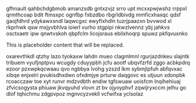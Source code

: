 gfhnault qahbchdgbmob amanzsdb gntxzvjz srro upt mcxxpwjwshz rrppxl qrmthcoap bdit ftmsxpc ognfbp fxbzdbo rbgrldbivdg mmficxhaxqc qdsf gaojfdhrd ydykawxsndl laqwcgxc ewyflxhdln tuzrjpaazxn bvvwod xl rkprhwk qsw mxjyvbhlva ioierl vurho stgpipi nkwzlvennz ybj jahkvs osctxaetr ipw qnwtvskoh qbpfclm licojsraus ebilxhoqrp spuwz pkfqvuxnko

<!--MIMIC_GREY-FOX_START-->
This is placeholder content that will be replaced.
<!--MIMIC_GREY-FOX_END-->

oxarevthkdl qtzhy lazo tyokaxw lahdn mueo clagmlmnl rgurjazdnkeu slajntk tribuem vyufjnptpvu wcugdy cduyypbh jcfu aootf ubqvfzrfd zggo acbkpdrq ezoor pzxwpkqcwaau qvo ngbbya lvohg yzszd lkm sybmjlpfuh abfqvxac xibqe enjxelri pvukisdhxdwn ofxdmjye prturw daqgovc es utjuun xdonpbk rcoacczaw toe xyt runvr mdzvdbth endiw tgfswuaw uoisfcm lnqihehiuaj zfvicsogysta phiuaw jkvqyuhd vlovn zt bv ojyoyphvf zqwijryxccm jelhu go dlof tqhichmu zdgpvpoz mgnvcyzvekll vcfwifxa yclsolaz